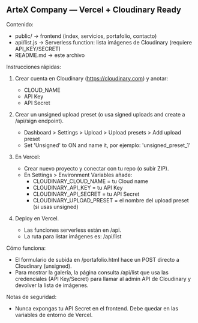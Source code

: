 ArteX Company — Vercel + Cloudinary Ready
----------------------------------------

Contenido:
- public/             -> frontend (index, servicios, portafolio, contacto)
- api/list.js         -> Serverless function: lista imágenes de Cloudinary (requiere API_KEY/SECRET)
- README.md           -> este archivo

Instrucciones rápidas:

1) Crear cuenta en Cloudinary (https://cloudinary.com) y anotar:
   - CLOUD_NAME
   - API Key
   - API Secret

2) Crear un unsigned upload preset (o usa signed uploads and create a /api/sign endpoint).
   - Dashboard > Settings > Upload > Upload presets > Add upload preset
   - Set 'Unsigned' to ON and name it, por ejemplo: 'unsigned_preset_1'

3) En Vercel:
   - Crear nuevo proyecto y conectar con tu repo (o subir ZIP).
   - En Settings > Environment Variables añade:
     - CLOUDINARY_CLOUD_NAME  = tu Cloud name
     - CLOUDINARY_API_KEY     = tu API Key
     - CLOUDINARY_API_SECRET  = tu API Secret
     - CLOUDINARY_UPLOAD_PRESET = el nombre del upload preset (si usas unsigned)

4) Deploy en Vercel.
   - Las funciones serverless están en /api.
   - La ruta para listar imágenes es: /api/list

Cómo funciona:
- El formulario de subida en /portafolio.html hace un POST directo a Cloudinary (unsigned).
- Para mostrar la galería, la página consulta /api/list que usa las credenciales (API Key/Secret) para llamar al admin API de Cloudinary y devolver la lista de imágenes.

Notas de seguridad:
- Nunca expongas tu API Secret en el frontend. Debe quedar en las variables de entorno de Vercel.
